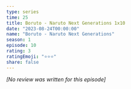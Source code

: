 ```yaml
---
type: series
time: 25
title: Boruto - Naruto Next Generations 1x10
date: "2023-08-24T00:00:00"
name: "Boruto - Naruto Next Generations"
season: 1
episode: 10
rating: 3
ratingEmoji: "⭐️⭐️⭐️"
share: false
---
```


_[No review was written for this episode]_